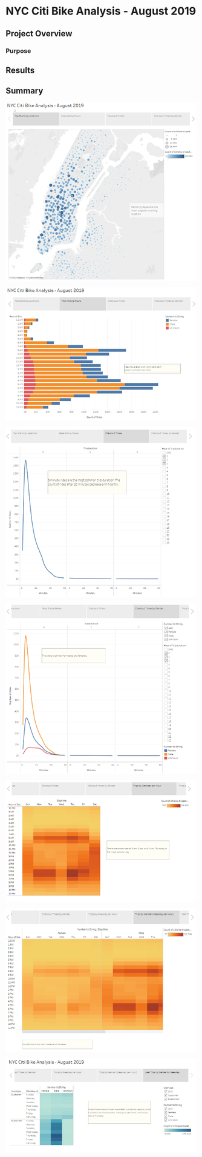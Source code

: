 # NYC Citi Bike Analysis - August 2019

## Project Overview

### Purpose

##  Results

## Summary


![](Resources/top_starting_locations.PNG)

![](Resources/peak_riding_hours.PNG)

![](Resources/Checkout_times.PNG)

![](Resources/checkout_times_bygender.PNG)

![](Resources/trips_by_weekday.PNG)

![](Resources/trips_by_gender.PNG)

![](Resources/user_trips.PNG)

